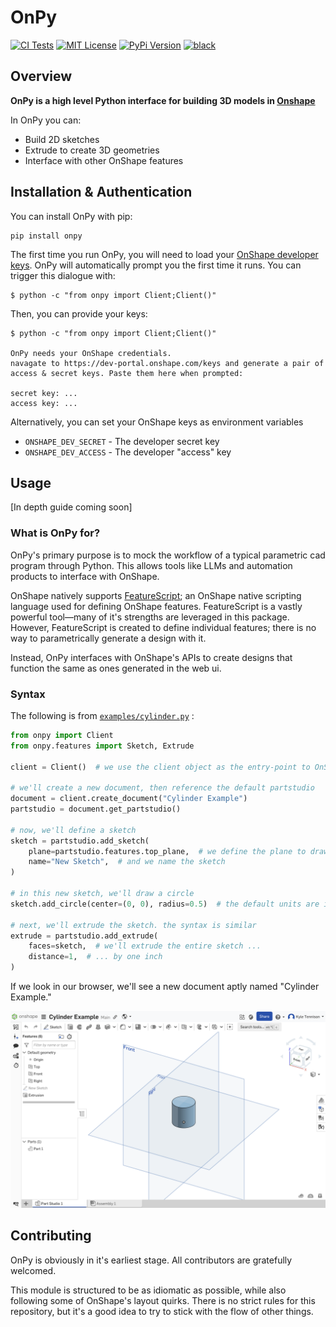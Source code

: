 # OnPy
[![CI Tests](https://github.com/kyle-tennison/onpy/actions/workflows/validate.yml/badge.svg)](https://github.com/kyle-tennison/onpy/actions/workflows/validate.yml)
[![MIT License](https://img.shields.io/github/license/kyle-tennison/onpy?color=yellow)](https://opensource.org/license/mit)
[![PyPi Version](https://img.shields.io/pypi/v/onpy?color=blue)](https://pypi.org/project/onpy/)
[![black](https://img.shields.io/badge/code%20style-black-000000.svg?style=flat)](https://github.com/psf/black)


## Overview

**OnPy is a high level Python interface for building 3D models in [Onshape](https://onshape.com)**

In OnPy you can:

- Build 2D sketches
- Extrude to create 3D geometries
- Interface with other OnShape features

## Installation & Authentication

You can install OnPy with pip:

```
pip install onpy
```

The first time you run OnPy, you will need to load your [OnShape developer keys](https://dev-portal.onshape.com/keys). OnPy will automatically prompt you the first time it runs. You can trigger this dialogue with:

```
$ python -c "from onpy import Client;Client()"
```

Then, you can provide your keys:

```
$ python -c "from onpy import Client;Client()"

OnPy needs your OnShape credentials.
navagate to https://dev-portal.onshape.com/keys and generate a pair of access & secret keys. Paste them here when prompted:

secret key: ...
access key: ...
```

Alternatively, you can set your OnShape keys as environment variables

- `ONSHAPE_DEV_SECRET` - The developer secret key
- `ONSHAPE_DEV_ACCESS` - The developer "access" key

## Usage

[In depth guide coming soon]

### What is OnPy for?

OnPy's primary purpose is to mock the workflow of a typical parametric cad program through Python. This allows tools like LLMs and automation products
to interface with OnShape.

OnShape natively supports [FeatureScript](https://cad.onshape.com/FsDoc/); an OnShape native scripting language used for defining OnShape features. FeatureScript is a vastly powerful tool—many of it's strengths are leveraged in this package. However, FeatureScript is created to define individual features; there is no way to parametrically generate a design with it.

Instead, OnPy interfaces with OnShape's APIs to create designs that function the same as ones generated in the web ui.

### Syntax

The following is from [`examples/cylinder.py`](examples/cylinder.py) :

```python
from onpy import Client
from onpy.features import Sketch, Extrude

client = Client()  # we use the client object as the entry-point to OnShape

# we'll create a new document, then reference the default partstudio
document = client.create_document("Cylinder Example")
partstudio = document.get_partstudio()

# now, we'll define a sketch
sketch = partstudio.add_sketch(
    plane=partstudio.features.top_plane,  # we define the plane to draw on
    name="New Sketch",  # and we name the sketch
)

# in this new sketch, we'll draw a circle
sketch.add_circle(center=(0, 0), radius=0.5)  # the default units are inches

# next, we'll extrude the sketch. the syntax is similar
extrude = partstudio.add_extrude(
    faces=sketch,  # we'll extrude the entire sketch ...
    distance=1,  # ... by one inch
)
```

If we look in our browser, we'll see a new document aptly named "Cylinder Example."

![A screenshot of the code output](.github/media/readme_screenshot.png)

## Contributing

OnPy is obviously in it's earliest stage. All contributors are gratefully welcomed.

This module is structured to be as idiomatic as possible, while also following some of OnShape's layout quirks. There is no strict rules for this repository, but it's a good idea to try to stick with the flow of other things.
